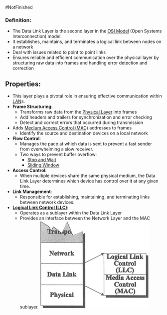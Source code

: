 #NotFinished 
### Definition:
- The Data Link Layer is the second layer in the [OSI Model](OSI%20Model.md) (Open Systems Interconnection) model.
- It establishes, maintains, and terminates a logical link between nodes on a network
- Deal with issues related to point to point links
- Ensures reliable and efficient communication over the physical layer by structuring raw data into frames and handling error detection and correction
## Properties:
- This layer plays a pivotal role in ensuring effective communication within [LAN](LAN.md)s.
-  **Frame Structuring**:    
	- Transforms raw data from the [Physical Layer](Physical%20Layer.md) into frames
	- Add headers and trailers for synchronization and error checking
	- Detect and correct errors that occurred during transmission
- Adds [Medium Access Control (MAC)](Medium%20Access%20Control%20(MAC).md) addresses to frames
	- Identify the source and destination devices on a local network
- **Flow Control**: 
	- Manages the pace at which data is sent to prevent a fast sender from overwhelming a slow receiver. 
	- Two ways to prevent buffer overflow:
		- [Stop and Wait](Stop%20and%20Wait.md)
		- [Sliding Window](Sliding%20Window.md)
- **Access Control**:  
	- When multiple devices share the same physical medium, the Data Link Layer determines which device has control over it at any given time.
- **Link Management**: 
	- Responsible for establishing, maintaining, and terminating links between network devices.
- **[Logical Link Control (LLC)](Logical%20Link%20Control%20(LLC).md)**:
	- Operates as a sublayer within the Data Link Layer
	- Provides an interface between the Network Layer and the MAC sublayer.
![](Attachments/DataLinkConstruct.png)